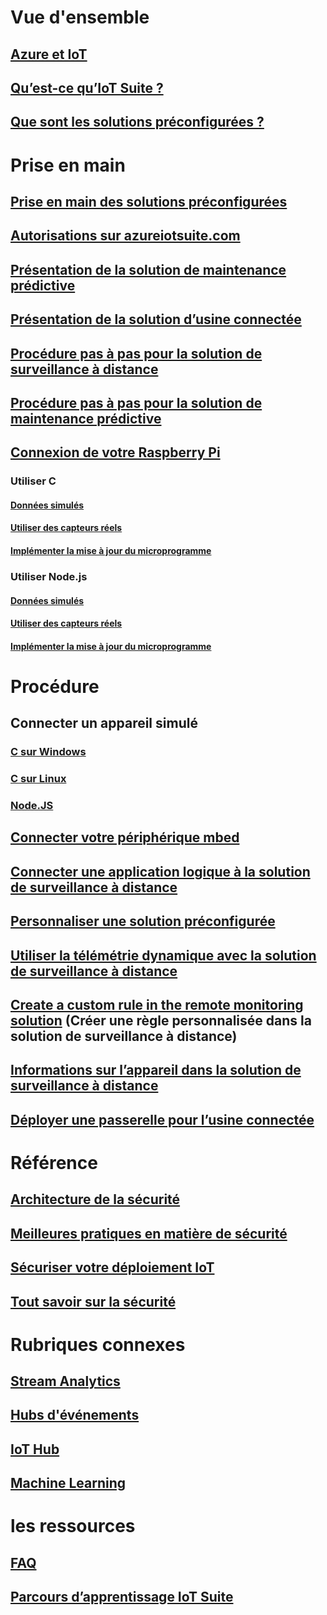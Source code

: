 # Vue d'ensemble
## [Azure et IoT](iot-suite-what-is-azure-iot.md)
## [Qu’est-ce qu’IoT Suite ?](iot-suite-overview.md)
## [Que sont les solutions préconfigurées ?](iot-suite-what-are-preconfigured-solutions.md)


# Prise en main
## [Prise en main des solutions préconfigurées](iot-suite-getstarted-preconfigured-solutions.md)
## [Autorisations sur azureiotsuite.com](iot-suite-permissions.md)
## [Présentation de la solution de maintenance prédictive](iot-suite-predictive-overview.md)
## [Présentation de la solution d’usine connectée](iot-suite-connected-factory-overview.md)
## [Procédure pas à pas pour la solution de surveillance à distance](iot-suite-remote-monitoring-sample-walkthrough.md)
## [Procédure pas à pas pour la solution de maintenance prédictive](iot-suite-predictive-walkthrough.md)
## [Connexion de votre Raspberry Pi](iot-suite-raspberry-pi-kit-get-started.md)
### Utiliser C
#### [Données simulés](iot-suite-raspberry-pi-kit-c-get-started-simulator.md)
#### [Utiliser des capteurs réels](iot-suite-raspberry-pi-kit-c-get-started-basic.md)
#### [Implémenter la mise à jour du microprogramme](iot-suite-raspberry-pi-kit-c-get-started-advanced.md)
### Utiliser Node.js
#### [Données simulés](iot-suite-raspberry-pi-kit-node-get-started-simulator.md)
#### [Utiliser des capteurs réels](iot-suite-raspberry-pi-kit-node-get-started-basic.md)
#### [Implémenter la mise à jour du microprogramme](iot-suite-raspberry-pi-kit-node-get-started-advanced.md)

# Procédure
## Connecter un appareil simulé
### [C sur Windows](iot-suite-connecting-devices.md)
### [C sur Linux](iot-suite-connecting-devices-linux.md)
### [Node.JS](iot-suite-connecting-devices-node.md)
## [Connecter votre périphérique mbed](iot-suite-connecting-devices-mbed.md)
## [Connecter une application logique à la solution de surveillance à distance](iot-suite-logic-apps-tutorial.md)
## [Personnaliser une solution préconfigurée](iot-suite-guidance-on-customizing-preconfigured-solutions.md)
## [Utiliser la télémétrie dynamique avec la solution de surveillance à distance](iot-suite-dynamic-telemetry.md)
## [Create a custom rule in the remote monitoring solution](iot-suite-custom-rule.md) (Créer une règle personnalisée dans la solution de surveillance à distance)
## [Informations sur l’appareil dans la solution de surveillance à distance](iot-suite-remote-monitoring-device-info.md)
## [Déployer une passerelle pour l’usine connectée](iot-suite-connected-factory-gateway-deployment.md)

# Référence
## [Architecture de la sécurité](iot-security-architecture.md)
## [Meilleures pratiques en matière de sécurité](iot-security-best-practices.md)
## [Sécuriser votre déploiement IoT](iot-suite-security-deployment.md)
## [Tout savoir sur la sécurité](securing-iot-ground-up.md)

# Rubriques connexes
## [Stream Analytics](/azure/stream-analytics/)
## [Hubs d'événements](/azure/event-hubs/)
## [IoT Hub](/azure/iot-hub/)
## [Machine Learning](/azure/machine-learning/)

# les ressources
## [FAQ](iot-suite-faq.md)
## [Parcours d’apprentissage IoT Suite](https://azure.microsoft.com/documentation/learning-paths/iot-suite/)




